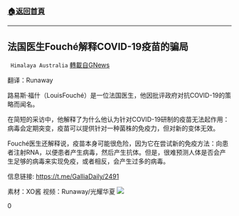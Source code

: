 ###  [:house:返回首頁](https://github.com/ourhimalayas/txt)
---

## 法国医生Fouché解释COVID-19疫苗的骗局
` Himalaya Australia` [轉載自GNews](https://gnews.org/zh-hans/914521/)

翻译：Runaway

路易斯·福什（LouisFouché）是一位法国医生，他因批评政府对抗COVID-19的策略而闻名。

在简短的采访中，他解释了为什么他认为针对COVID-19研制的疫苗无法起作用：病毒会定期突变，疫苗可以提供针对一种菌株的免疫力，但对新的变体无效。

Fouché医生还解释说，疫苗本身可能很危险，因为它在尝试新的免疫方法：向患者注射RNA，以便患者产生病毒，然后产生抗体。但是，很难预测人体是否会产生足够的病毒来实现免疫，或者相反，会产生过多的病毒。

信息链接:
https://t.me/GalliaDaily/2491

素材：XO酱
视频：Runaway/光耀华夏
![]()![](https://gnews.org/wp-content/uploads/2021/02/1-%E6%BE%B3%E5%96%9CLogo.jpeg)


0

